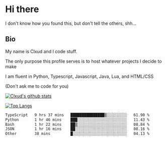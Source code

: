 

# Hi there
I don't know how you found this, but don't tell the others, shh...

## Bio
My name is Clxud and I code stuff.

The only purpose this profile serves is to host whatever projects I decide to make

I am fluent in Python, Typescript, Javascript, Java, Lua, and HTML/CSS



(Don't ask me to code for you)

[![Clxud's github stats](https://github-readme-stats.vercel.app/api?username=cloudwithax&count_private=true&theme=dark&show_icons=true)](https://github.com/anuraghazra/github-readme-stats) 

[![Top Langs](https://github-readme-stats.vercel.app/api/top-langs/?username=cloudwithax&theme=dark)](https://github.com/anuraghazra/github-readme-stats)

<!--START_SECTION:waka-->

```txt
TypeScript   9 hrs 37 mins   ███████████████▒░░░░░░░░░   61.90 %
Python       1 hr 46 mins    ███░░░░░░░░░░░░░░░░░░░░░░   11.43 %
Bash         1 hr 22 mins    ██▒░░░░░░░░░░░░░░░░░░░░░░   08.84 %
JSON         1 hr 16 mins    ██░░░░░░░░░░░░░░░░░░░░░░░   08.16 %
Other        38 mins         █░░░░░░░░░░░░░░░░░░░░░░░░   04.13 %
```

<!--END_SECTION:waka-->







